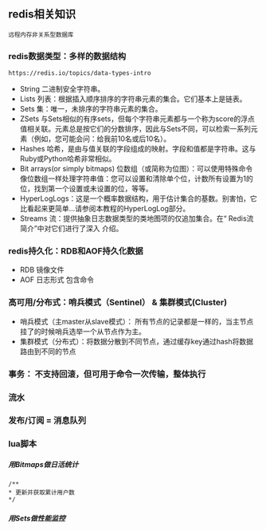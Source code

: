 ## redis相关知识
    远程内存非关系型数据库
    
### redis数据类型：多样的数据结构
    https://redis.io/topics/data-types-intro
* String 二进制安全字符串。
* Lists 列表：根据插入顺序排序的字符串元素的集合。它们基本上是链表。
* Sets 集：唯一，未排序的字符串元素的集合。
* ZSets 与Sets相似的有序sets，但每个字符串元素都与一个称为score的浮点值相关联。元素总是按它们的分数排序，因此与Sets不同，可以检索一系列元素（例如，您可能会问：给我前10名或后10名）。
* Hashes 哈希，是由与值关联的字段组成的映射。字段和值都是字符串。这与Ruby或Python哈希非常相似。
* Bit arrays(or simply bitmaps) 位数组（或简称为位图）：可以使用特殊命令像位数组一样处理字符串值：您可以设置和清除单个位，计数所有设置为1的位，找到第一个设置或未设置的位，等等。
* HyperLogLogs：这是一个概率数据结构，用于估计集合的基数。别害怕，它比看起来更简单...请参阅本教程的HyperLogLog部分。
* Streams 流：提供抽象日志数据类型的类地图项的仅追加集合。在“ Redis流简介”中对它们进行了深入 介绍。

### redis持久化：RDB和AOF持久化数据
* RDB 镜像文件
* AOF 日志形式 包含命令

### 高可用/分布式：哨兵模式（Sentinel） & 集群模式(Cluster)
* 哨兵模式（主master从slave模式）： 所有节点的记录都是一样的，当主节点挂了的时候哨兵选举一个从节点作为主。
* 集群模式（分布式）：将数据分散到不同节点，通过缓存key通过hash将数据路由到不同的节点

### 事务： 不支持回滚，但可用于命令一次传输，整体执行
### 流水
### 发布/订阅 = 消息队列
### lua脚本


##### 用Bitmaps做日活统计
```
/**
* 更新并获取累计用户数
*/

```


##### 用Sets做性能监控
